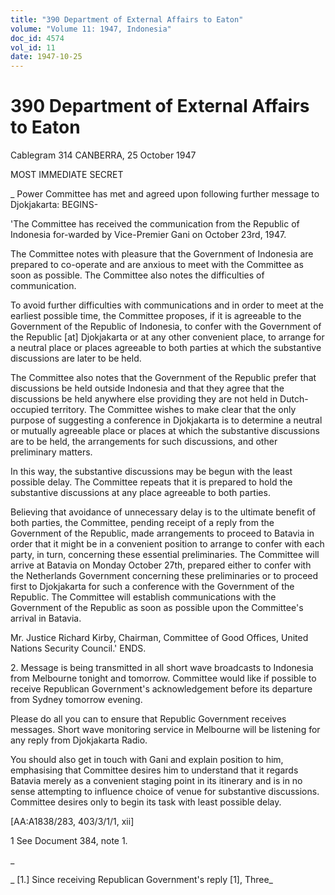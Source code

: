 ```yaml
---
title: "390 Department of External Affairs to Eaton"
volume: "Volume 11: 1947, Indonesia"
doc_id: 4574
vol_id: 11
date: 1947-10-25
---
```


# 390 Department of External Affairs to Eaton

Cablegram 314 CANBERRA, 25 October 1947

MOST IMMEDIATE SECRET

_ Power Committee has met and agreed upon following further message to Djokjakarta: BEGINS-

'The Committee has received the communication from the Republic of Indonesia for-warded by Vice-Premier Gani on October 23rd, 1947.

The Committee notes with pleasure that the Government of Indonesia are prepared to co-operate and are anxious to meet with the Committee as soon as possible. The Committee also notes the difficulties of communication.

To avoid further difficulties with communications and in order to meet at the earliest possible time, the Committee proposes, if it is agreeable to the Government of the Republic of Indonesia, to confer with the Government of the Republic [at] Djokjakarta or at any other convenient place, to arrange for a neutral place or places agreeable to both parties at which the substantive discussions are later to be held.

The Committee also notes that the Government of the Republic prefer that discussions be held outside Indonesia and that they agree that the discussions be held anywhere else providing they are not held in Dutch-occupied territory. The Committee wishes to make clear that the only purpose of suggesting a conference in Djokjakarta is to determine a neutral or mutually agreeable place or places at which the substantive discussions are to be held, the arrangements for such discussions, and other preliminary matters.

In this way, the substantive discussions may be begun with the least possible delay. The Committee repeats that it is prepared to hold the substantive discussions at any place agreeable to both parties.

Believing that avoidance of unnecessary delay is to the ultimate benefit of both parties, the Committee, pending receipt of a reply from the Government of the Republic, made arrangements to proceed to Batavia in order that it might be in a convenient position to arrange to confer with each party, in turn, concerning these essential preliminaries. The Committee will arrive at Batavia on Monday October 27th, prepared either to confer with the Netherlands Government concerning these preliminaries or to proceed first to Djokjakarta for such a conference with the Government of the Republic. The Committee will establish communications with the Government of the Republic as soon as possible upon the Committee's arrival in Batavia.

Mr. Justice Richard Kirby, Chairman, Committee of Good Offices, United Nations Security Council.' ENDS.

2\. Message is being transmitted in all short wave broadcasts to Indonesia from Melbourne tonight and tomorrow. Committee would like if possible to receive Republican Government's acknowledgement before its departure from Sydney tomorrow evening.

Please do all you can to ensure that Republic Government receives messages. Short wave monitoring service in Melbourne will be listening for any reply from Djokjakarta Radio.

You should also get in touch with Gani and explain position to him, emphasising that Committee desires him to understand that it regards Batavia merely as a convenient staging point in its itinerary and is in no sense attempting to influence choice of venue for substantive discussions. Committee desires only to begin its task with least possible delay.

[AA:A1838/283, 403/3/1/1, xii]

1 See Document 384, note 1.

_

_ [1.] Since receiving Republican Government's reply [1], Three_
